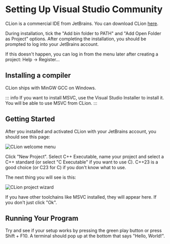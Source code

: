 # Setting Up Visual Studio Community

CLion is a commercial IDE from JetBrains. You can download CLion [here](https://www.jetbrains.com/clion/download).

During installation, tick the "Add bin folder to PATH" and "Add Open Folder as Project" options.
After completing the installation, you should be prompted to log into your JetBrains account.

If this doesn't happen, you can log in from the menu later after creating a project: Help -> Register...

## Installing a compiler

CLion ships with MinGW GCC on Windows.

::: info
If you want to install MSVC, use the Visual Studio Installer to install it. You will be able to use MSVC from CLion.
:::

## Getting Started

After you installed and activated CLion with your JetBrains account, you should see this page:

![CLion welcome menu](/assets/clion/clion-1.png)

Click "New Project". Select C++ Executable, name your project and select a C++ standard (or select "C Executable" if you want to use C). C++23 is a good choice (or C23 for C) if you don't know what to use.

The next thing you will see is this:

![CLion project wizard](/assets/clion/clion-2.png)

If you have other toolchains like MSVC installed, they will appear here. If you don't just click "Ok".

## Running Your Program

Try and see if your setup works by pressing the green play button or press Shift + F10.
A terminal should pop up at the bottom that says "Hello, World!".
